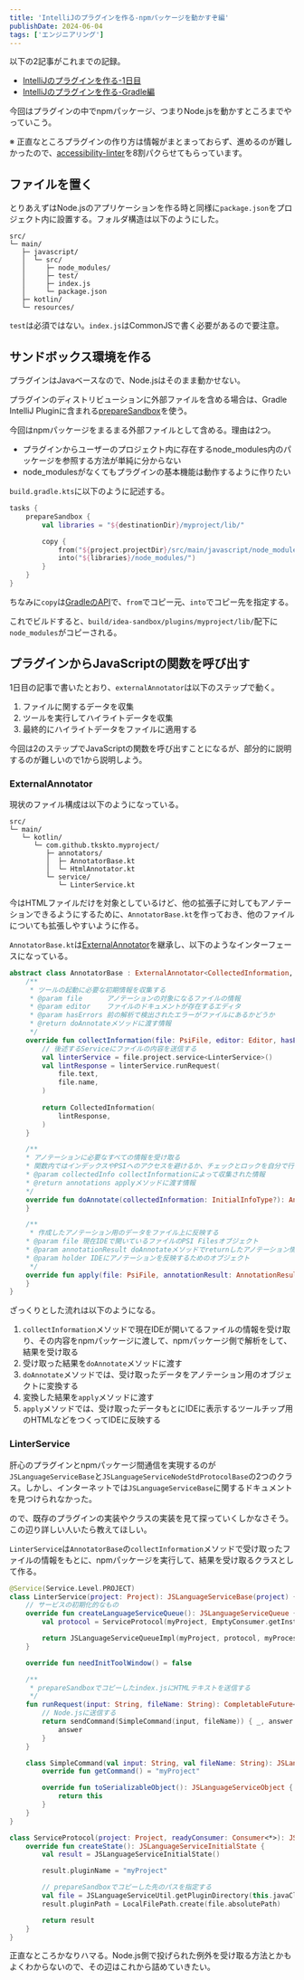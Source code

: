 ```yaml
---
title: 'IntelliJのプラグインを作る-npmパッケージを動かすぞ編'
publishDate: 2024-06-04
tags: ['エンジニアリング']
---
```


以下の2記事がこれまでの記録。

*   [IntelliJのプラグインを作る-1日目](/blog/intellijのプラグインを作る-1日目/)
*   [IntelliJのプラグインを作る-Gradle編](/blog/intellijのプラグインを作る-Gradle編/)

今回はプラグインの中でnpmパッケージ、つまりNode.jsを動かすところまでやっていこう。

※ 正直なところプラグインの作り方は情報がまとまっておらず、進めるのが難しかったので、[accessibility-linter](https://github.com/pixelpark/accessibility-linter)を8割パクらせてもらっています。

## ファイルを置く

とりあえずはNode.jsのアプリケーションを作る時と同様に`package.json`をプロジェクト内に設置する。フォルダ構造は以下のようにした。

```
src/
└─ main/
   ├─ javascript/
   │  └─ src/
   │     ├─ node_modules/
   │     ├─ test/
   │     ├─ index.js
   │     └─ package.json
   ├─ kotlin/
   └─ resources/
```

`test`は必須ではない。`index.js`はCommonJSで書く必要があるので要注意。

## サンドボックス環境を作る

プラグインはJavaベースなので、Node.jsはそのまま動かせない。

プラグインのディストリビューションに外部ファイルを含める場合は、Gradle IntelliJ Pluginに含まれる[prepareSandbox](https://plugins.jetbrains.com/docs/intellij/tools-gradle-intellij-plugin.html#tasks-preparesandbox)を使う。

今回はnpmパッケージをまるまる外部ファイルとして含める。理由は2つ。

*   プラグインからユーザーのプロジェクト内に存在するnode_modules内のパッケージを参照する方法が単純に分からない
*   node_modulesがなくてもプラグインの基本機能は動作するように作りたい

`build.gradle.kts`に以下のように記述する。

```kts
tasks {
    prepareSandbox {
        val libraries = "${destinationDir}/myproject/lib/"

        copy {
            from("${project.projectDir}/src/main/javascript/node_modules")
            into("${libraries}/node_modules/")
        }
    }
}
```

ちなみに`copy`は[GradleのAPI](https://docs.gradle.org/current/dsl/org.gradle.api.tasks.Copy.html)で、`from`でコピー元、`into`でコピー先を指定する。

これでビルドすると、`build/idea-sandbox/plugins/myproject/lib/`配下に`node_modules`がコピーされる。

## プラグインからJavaScriptの関数を呼び出す

1日目の記事で書いたとおり、`externalAnnotator`は以下のステップで動く。

1.  ファイルに関するデータを収集
1.  ツールを実行してハイライトデータを収集 
1.  最終的にハイライトデータをファイルに適用する

今回は2のステップでJavaScriptの関数を呼び出すことになるが、部分的に説明するのが難しいので1から説明しよう。

### ExternalAnnotator

現状のファイル構成は以下のようになっている。

```
src/
└─ main/
   └─ kotlin/
      └─ com.github.tkskto.myproject/
         ├─ annotators/
         │  ├─ AnnotatorBase.kt
         │  └─ HtmlAnnotator.kt
         └─ service/
            └─ LinterService.kt
```

今はHTMLファイルだけを対象としているけど、他の拡張子に対してもアノテーションできるようにするために、`AnnotatorBase.kt`を作っておき、他のファイルについても拡張しやすいように作る。

`AnnotatorBase.kt`は[ExternalAnnotator](https://github.com/JetBrains/intellij-community/blob/master/platform/analysis-api/src/com/intellij/lang/annotation/ExternalAnnotator.java)を継承し、以下のようなインターフェースになっている。

```kt
abstract class AnnotatorBase : ExternalAnnotator<CollectedInformation, List<CustomAnnotation>>() {
    /**
     * ツールの起動に必要な初期情報を収集する
     * @param file      アノテーションの対象になるファイルの情報
     * @param editor    ファイルのドキュメントが存在するエディタ
     * @param hasErrors 前の解析で検出されたエラーがファイルにあるかどうか
     * @return doAnnotateメソッドに渡す情報
     */
    override fun collectInformation(file: PsiFile, editor: Editor, hasErrors: Boolean): InitialInfoType {
        // 後述するServiceにファイルの内容を送信する
        val linterService = file.project.service<LinterService>()
        val lintResponse = linterService.runRequest(
            file.text,
            file.name,
        )
        
        return CollectedInformation(
            lintResponse,
        )
    }

    /**
    * アノテーションに必要なすべての情報を受け取る
    * 関数内ではインデックスやPSIへのアクセスを避けるか、チェックとロックを自分で行う必要がある
    * @param collectedInfo collectInformationによって収集された情報
    * @return annotations applyメソッドに渡す情報
    */
    override fun doAnnotate(collectedInformation: InitialInfoType?): AnnotationResultType {
    }

    /**
     * 作成したアノテーション用のデータをファイル上に反映する
    * @param file 現在IDEで開いているファイルのPSI Filesオブジェクト
    * @param annotationResult doAnnotateメソッドでreturnしたアノテーション情報のリスト
    * @param holder IDEにアノテーションを反映するためのオブジェクト
     */
    override fun apply(file: PsiFile, annotationResult: AnnotationResultType, holder: AnnotationHolder) {
    }
}
```

ざっくりとした流れは以下のようになる。

1.  `collectInformation`メソッドで現在IDEが開いてるファイルの情報を受け取り、その内容をnpmパッケージに渡して、npmパッケージ側で解析をして、結果を受け取る
1.  受け取った結果を`doAnnotate`メソッドに渡す
1.  `doAnnotate`メソッドでは、受け取ったデータをアノテーション用のオブジェクトに変換する
1.  変換した結果を`apply`メソッドに渡す
1.  `apply`メソッドでは、受け取ったデータもとにIDEに表示するツールチップ用のHTMLなどをつくってIDEに反映する

### LinterService

肝心のプラグインとnpmパッケージ間通信を実現するのが`JSLanguageServiceBase`と`JSLanguageServiceNodeStdProtocolBase`の2つのクラス。しかし、インターネットでは`JSLanguageServiceBase`に関するドキュメントを見つけられなかった。

ので、既存のプラグインの実装やクラスの実装を見て探っていくしかなさそう。この辺り詳しい人いたら教えてほしい。

`LinterService`は`AnnotatorBase`の`collectInformation`メソッドで受け取ったファイルの情報をもとに、npmパッケージを実行して、結果を受け取るクラスとして作る。

```kt
@Service(Service.Level.PROJECT)
class LinterService(project: Project): JSLanguageServiceBase(project) {
    // サービスの初期化的なもの
    override fun createLanguageServiceQueue(): JSLanguageServiceQueue {
        val protocol = ServiceProtocol(myProject, EmptyConsumer.getInstance<Any>())

        return JSLanguageServiceQueueImpl(myProject, protocol, myProcessConnector, myDefaultReporter, JSLanguageServiceDefaultCacheData())
    }

    override fun needInitToolWindow() = false

    /**
     * prepareSandboxでコピーしたindex.jsにHTMLテキストを送信する
     */
    fun runRequest(input: String, fileName: String): CompletableFuture<JSLanguageServiceAnswer?>? {
        // Node.jsに送信する
        return sendCommand(SimpleCommand(input, fileName)) { _, answer ->
            answer
        }
    }

    class SimpleCommand(val input: String, val fileName: String): JSLanguageServiceSimpleCommand, JSLanguageServiceObject {
        override fun getCommand() = "myProject"

        override fun toSerializableObject(): JSLanguageServiceObject {
            return this
        }
    }
}

class ServiceProtocol(project: Project, readyConsumer: Consumer<*>): JSLanguageServiceNodeStdProtocolBase(project, readyConsumer) {
    override fun createState(): JSLanguageServiceInitialState {
        val result = JSLanguageServiceInitialState()

        result.pluginName = "myProject"

        // prepareSandboxでコピーした先のパスを指定する
        val file = JSLanguageServiceUtil.getPluginDirectory(this.javaClass, "lib/index.js")
        result.pluginPath = LocalFilePath.create(file.absolutePath)

        return result
    }
}
```

正直なところかなりハマる。Node.js側で投げられた例外を受け取る方法とかもよくわからないので、その辺はこれから詰めていきたい。
